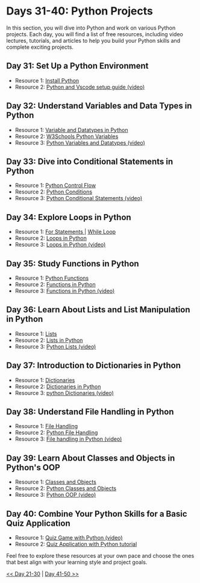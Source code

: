 
# Days 31-40: Python Projects

In this section, you will dive into Python and work on various Python projects. Each day, you will find a list of free resources, including video lectures, tutorials, and articles to help you build your Python skills and complete exciting projects.

## Day 31: Set Up a Python Environment

- Resource 1: [Install Python](https://www.python.org/downloads/)
- Resource 2: [Python and Vscode setup guide (video)](https://youtu.be/ouvOYElia1A?si=5Go9rCaZixF491Q8)


## Day 32: Understand Variables and Data Types in Python

- Resource 1: [Variable and Datatypes in Python](https://docs.python.org/3/tutorial/introduction.html)
- Resource 2: [W3Schools Python Variables](https://www.w3schools.com/python/python_variables.asp)
- Resource 3: [Python Variables and Datatypes (video)](https://youtu.be/LKFrQXaoSMQ?si=W0GDhmBuahu7jm1H)

## Day 33: Dive into Conditional Statements in Python

- Resource 1: [Python Control Flow](https://docs.python.org/3/tutorial/controlflow.html)
- Resource 2: [Python Conditions](https://www.learnpython.org/en/Conditions)
- Resource 3: [Python Conditional Statements (video)](https://youtu.be/FvMPfrgGeKs?si=fFLodw5NLJqno8IQ)

## Day 34: Explore Loops in Python

- Resource 1: [For Statements ](https://docs.python.org/3/tutorial/controlflow.html#for-statements) | [While Loop](https://docs.python.org/3/tutorial/controlflow.html#break-and-continue-statements-and-else-clauses-on-loops) 
- Resource 2: [Loops in Python](https://www.learnpython.org/en/Loops)
- Resource 3: [Loops in Python (video)](https://youtu.be/OnDr4J2UXSA?si=c_MRLNUSaP3MRn0a)

## Day 35: Study Functions in Python

- Resource 1: [Python Functions](https://docs.python.org/3/tutorial/controlflow.html#defining-functions)
- Resource 2: [Functions in Python](https://www.learnpython.org/en/Functions)
- Resource 3: [Functions in Python (video)](https://youtu.be/89cGQjB5R4M?si=dJB4AsN5RDIZxsDG)

## Day 36: Learn About Lists and List Manipulation in Python

- Resource 1: [Lists](https://docs.python.org/3/tutorial/introduction.html#lists)
- Resource 2: [Lists in Python](https://www.bing.com/search?q=learnpython.org+lists&qs=n&form=QBRE&sp=-1&ghc=1&lq=0&pq=learnpython.org+list&sc=7-20&sk=&cvid=22902F2E6AC74A8BA66A1826E6C1A075&ghsh=0&ghacc=0&ghpl=)
- Resource 3: [Python Lists (video)](https://youtu.be/gOMW_n2-2Mw?si=FUUwbKDw-EbjMiSl)

## Day 37: Introduction to Dictionaries in Python

- Resource 1: [Dictionaries](https://docs.python.org/3/tutorial/datastructures.html#dictionaries)
- Resource 2: [Dictionaries in Python](https://www.learnpython.org/en/Dictionaries)
- Resource 3: [python Dictionaries (video) ](https://youtu.be/MZZSMaEAC2g?si=fmHEySfqRWArKYuG)

## Day 38: Understand File Handling in Python

- Resource 1: [File Handling](https://docs.python.org/3/tutorial/inputoutput.html#reading-and-writing-files)
- Resource 2: [Python File Handling](https://www.geeksforgeeks.org/file-handling-python/)
- Resource 3: [File handling in Python (video)](https://youtu.be/Sx1Hjr67xO0?si=jeeM8MGy1v_GuPy-) 

## Day 39: Learn About Classes and Objects in Python's OOP

- Resource 1: [Classes and Objects](https://docs.python.org/3/tutorial/classes.html)
- Resource 2: [Python Classes and Objects](https://www.learnpython.org/en/Classes_and_Objects)
- Resource 3: [Python OOP (video)](https://youtu.be/q2SGW2VgwAM?si=hH-eFOMIh45JRNOO)

## Day 40: Combine Your Python Skills for a Basic Quiz Application

- Resource 1: [Quiz Game with Python (video)](https://youtu.be/zehwgTB0vV8?si=LOobhocKG8ZxJ2V9)
- Resource 2: [Quiz Application with Python tutorial](https://realpython.com/python-quiz-application/)


Feel free to explore these resources at your own pace and choose the ones that best align with your learning style and project goals. 


[<< Day 21-30](../Day_21-30/Day_21-30.md) | [Day 41-50 >>](../Day_41-50/Day_41-50.md)